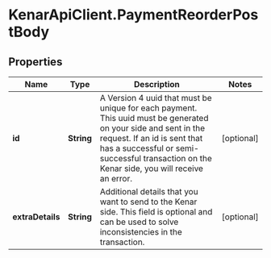 # KenarApiClient.PaymentReorderPostBody

## Properties

Name | Type | Description | Notes
------------ | ------------- | ------------- | -------------
**id** | **String** | A Version 4 uuid that must be unique for each payment. This uuid must be generated on your side and sent in the request. If an id is sent that has a successful or semi-successful transaction on the Kenar side, you will receive an error. | [optional] 
**extraDetails** | **String** | Additional details that you want to send to the Kenar side. This field is optional and can be used to solve inconsistencies in the transaction. | [optional] 


